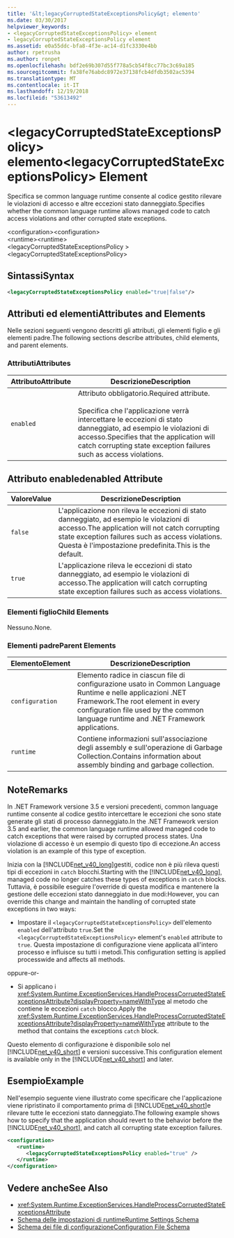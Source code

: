 ```yaml
---
title: '&lt;legacyCorruptedStateExceptionsPolicy&gt; elemento'
ms.date: 03/30/2017
helpviewer_keywords:
- <legacyCorruptedStateExceptionsPolicy> element
- legacyCorruptedStateExceptionsPolicy element
ms.assetid: e0a55ddc-bfa8-4f3e-ac14-d1fc3330e4bb
author: rpetrusha
ms.author: ronpet
ms.openlocfilehash: bdf2e69b307d55f778a5cb54f8cc77bc3c69a185
ms.sourcegitcommit: fa38fe76abdc8972e37138fcb4dfdb3502ac5394
ms.translationtype: MT
ms.contentlocale: it-IT
ms.lasthandoff: 12/19/2018
ms.locfileid: "53613492"
---
```

# <a name="ltlegacycorruptedstateexceptionspolicygt-element"></a><span data-ttu-id="a6ac8-102">&lt;legacyCorruptedStateExceptionsPolicy&gt; elemento</span><span class="sxs-lookup"><span data-stu-id="a6ac8-102">&lt;legacyCorruptedStateExceptionsPolicy&gt; Element</span></span>
<span data-ttu-id="a6ac8-103">Specifica se common language runtime consente al codice gestito rilevare le violazioni di accesso e altre eccezioni stato danneggiato.</span><span class="sxs-lookup"><span data-stu-id="a6ac8-103">Specifies whether the common language runtime allows managed code to catch access violations and other corrupted state exceptions.</span></span>  
  
 <span data-ttu-id="a6ac8-104">\<configuration></span><span class="sxs-lookup"><span data-stu-id="a6ac8-104">\<configuration></span></span>  
<span data-ttu-id="a6ac8-105">\<runtime></span><span class="sxs-lookup"><span data-stu-id="a6ac8-105">\<runtime></span></span>  
<span data-ttu-id="a6ac8-106">\<legacyCorruptedStateExceptionsPolicy ></span><span class="sxs-lookup"><span data-stu-id="a6ac8-106">\<legacyCorruptedStateExceptionsPolicy></span></span>  
  
## <a name="syntax"></a><span data-ttu-id="a6ac8-107">Sintassi</span><span class="sxs-lookup"><span data-stu-id="a6ac8-107">Syntax</span></span>  
  
```xml  
<legacyCorruptedStateExceptionsPolicy enabled="true|false"/>  
```  
  
## <a name="attributes-and-elements"></a><span data-ttu-id="a6ac8-108">Attributi ed elementi</span><span class="sxs-lookup"><span data-stu-id="a6ac8-108">Attributes and Elements</span></span>  
 <span data-ttu-id="a6ac8-109">Nelle sezioni seguenti vengono descritti gli attributi, gli elementi figlio e gli elementi padre.</span><span class="sxs-lookup"><span data-stu-id="a6ac8-109">The following sections describe attributes, child elements, and parent elements.</span></span>  
  
### <a name="attributes"></a><span data-ttu-id="a6ac8-110">Attributi</span><span class="sxs-lookup"><span data-stu-id="a6ac8-110">Attributes</span></span>  
  
|<span data-ttu-id="a6ac8-111">Attributo</span><span class="sxs-lookup"><span data-stu-id="a6ac8-111">Attribute</span></span>|<span data-ttu-id="a6ac8-112">Descrizione</span><span class="sxs-lookup"><span data-stu-id="a6ac8-112">Description</span></span>|  
|---------------|-----------------|  
|`enabled`|<span data-ttu-id="a6ac8-113">Attributo obbligatorio.</span><span class="sxs-lookup"><span data-stu-id="a6ac8-113">Required attribute.</span></span><br /><br /> <span data-ttu-id="a6ac8-114">Specifica che l'applicazione verrà intercettare le eccezioni di stato danneggiato, ad esempio le violazioni di accesso.</span><span class="sxs-lookup"><span data-stu-id="a6ac8-114">Specifies that the application will catch corrupting state exception failures such as access violations.</span></span>|  
  
## <a name="enabled-attribute"></a><span data-ttu-id="a6ac8-115">Attributo enabled</span><span class="sxs-lookup"><span data-stu-id="a6ac8-115">enabled Attribute</span></span>  
  
|<span data-ttu-id="a6ac8-116">Valore</span><span class="sxs-lookup"><span data-stu-id="a6ac8-116">Value</span></span>|<span data-ttu-id="a6ac8-117">Descrizione</span><span class="sxs-lookup"><span data-stu-id="a6ac8-117">Description</span></span>|  
|-----------|-----------------|  
|`false`|<span data-ttu-id="a6ac8-118">L'applicazione non rileva le eccezioni di stato danneggiato, ad esempio le violazioni di accesso.</span><span class="sxs-lookup"><span data-stu-id="a6ac8-118">The application will not catch corrupting state exception failures such as access violations.</span></span> <span data-ttu-id="a6ac8-119">Questa è l'impostazione predefinita.</span><span class="sxs-lookup"><span data-stu-id="a6ac8-119">This is the default.</span></span>|  
|`true`|<span data-ttu-id="a6ac8-120">L'applicazione rileva le eccezioni di stato danneggiato, ad esempio le violazioni di accesso.</span><span class="sxs-lookup"><span data-stu-id="a6ac8-120">The application will catch corrupting state exception failures such as access violations.</span></span>|  
  
### <a name="child-elements"></a><span data-ttu-id="a6ac8-121">Elementi figlio</span><span class="sxs-lookup"><span data-stu-id="a6ac8-121">Child Elements</span></span>  
 <span data-ttu-id="a6ac8-122">Nessuno.</span><span class="sxs-lookup"><span data-stu-id="a6ac8-122">None.</span></span>  
  
### <a name="parent-elements"></a><span data-ttu-id="a6ac8-123">Elementi padre</span><span class="sxs-lookup"><span data-stu-id="a6ac8-123">Parent Elements</span></span>  
  
|<span data-ttu-id="a6ac8-124">Elemento</span><span class="sxs-lookup"><span data-stu-id="a6ac8-124">Element</span></span>|<span data-ttu-id="a6ac8-125">Descrizione</span><span class="sxs-lookup"><span data-stu-id="a6ac8-125">Description</span></span>|  
|-------------|-----------------|  
|`configuration`|<span data-ttu-id="a6ac8-126">Elemento radice in ciascun file di configurazione usato in Common Language Runtime e nelle applicazioni .NET Framework.</span><span class="sxs-lookup"><span data-stu-id="a6ac8-126">The root element in every configuration file used by the common language runtime and .NET Framework applications.</span></span>|  
|`runtime`|<span data-ttu-id="a6ac8-127">Contiene informazioni sull'associazione degli assembly e sull'operazione di Garbage Collection.</span><span class="sxs-lookup"><span data-stu-id="a6ac8-127">Contains information about assembly binding and garbage collection.</span></span>|  
  
## <a name="remarks"></a><span data-ttu-id="a6ac8-128">Note</span><span class="sxs-lookup"><span data-stu-id="a6ac8-128">Remarks</span></span>  
 <span data-ttu-id="a6ac8-129">In .NET Framework versione 3.5 e versioni precedenti, common language runtime consente al codice gestito intercettare le eccezioni che sono state generate gli stati di processo danneggiato.</span><span class="sxs-lookup"><span data-stu-id="a6ac8-129">In the .NET Framework version 3.5 and earlier, the common language runtime allowed managed code to catch exceptions that were raised by corrupted process states.</span></span> <span data-ttu-id="a6ac8-130">Una violazione di accesso è un esempio di questo tipo di eccezione.</span><span class="sxs-lookup"><span data-stu-id="a6ac8-130">An access violation is an example of this type of exception.</span></span>  
  
 <span data-ttu-id="a6ac8-131">Inizia con la [!INCLUDE[net_v40_long](../../../../../includes/net-v40-long-md.md)]gestiti, codice non è più rileva questi tipi di eccezioni in `catch` blocchi.</span><span class="sxs-lookup"><span data-stu-id="a6ac8-131">Starting with the [!INCLUDE[net_v40_long](../../../../../includes/net-v40-long-md.md)], managed code no longer catches these types of exceptions in `catch` blocks.</span></span> <span data-ttu-id="a6ac8-132">Tuttavia, è possibile eseguire l'override di questa modifica e mantenere la gestione delle eccezioni stato danneggiato in due modi:</span><span class="sxs-lookup"><span data-stu-id="a6ac8-132">However, you can override this change and maintain the handling of corrupted state exceptions in two ways:</span></span>  
  
-   <span data-ttu-id="a6ac8-133">Impostare il `<legacyCorruptedStateExceptionsPolicy>` dell'elemento `enabled` dell'attributo `true`.</span><span class="sxs-lookup"><span data-stu-id="a6ac8-133">Set the `<legacyCorruptedStateExceptionsPolicy>` element's `enabled` attribute to `true`.</span></span> <span data-ttu-id="a6ac8-134">Questa impostazione di configurazione viene applicata all'intero processo e influisce su tutti i metodi.</span><span class="sxs-lookup"><span data-stu-id="a6ac8-134">This configuration setting is applied processwide and affects all methods.</span></span>  
  
 <span data-ttu-id="a6ac8-135">oppure</span><span class="sxs-lookup"><span data-stu-id="a6ac8-135">-or-</span></span>  
  
-   <span data-ttu-id="a6ac8-136">Si applicano i <xref:System.Runtime.ExceptionServices.HandleProcessCorruptedStateExceptionsAttribute?displayProperty=nameWithType> al metodo che contiene le eccezioni `catch` blocco.</span><span class="sxs-lookup"><span data-stu-id="a6ac8-136">Apply the <xref:System.Runtime.ExceptionServices.HandleProcessCorruptedStateExceptionsAttribute?displayProperty=nameWithType> attribute to the method that contains the exceptions `catch` block.</span></span>  
  
 <span data-ttu-id="a6ac8-137">Questo elemento di configurazione è disponibile solo nel [!INCLUDE[net_v40_short](../../../../../includes/net-v40-short-md.md)] e versioni successive.</span><span class="sxs-lookup"><span data-stu-id="a6ac8-137">This configuration element is available only in the [!INCLUDE[net_v40_short](../../../../../includes/net-v40-short-md.md)] and later.</span></span>  
  
## <a name="example"></a><span data-ttu-id="a6ac8-138">Esempio</span><span class="sxs-lookup"><span data-stu-id="a6ac8-138">Example</span></span>  
 <span data-ttu-id="a6ac8-139">Nell'esempio seguente viene illustrato come specificare che l'applicazione viene ripristinato il comportamento prima di [!INCLUDE[net_v40_short](../../../../../includes/net-v40-short-md.md)]e rilevare tutte le eccezioni stato danneggiato.</span><span class="sxs-lookup"><span data-stu-id="a6ac8-139">The following example shows how to specify that the application should revert to the behavior before the [!INCLUDE[net_v40_short](../../../../../includes/net-v40-short-md.md)], and catch all corrupting state exception failures.</span></span>  
  
```xml  
<configuration>  
   <runtime>  
      <legacyCorruptedStateExceptionsPolicy enabled="true" />  
   </runtime>  
</configuration>  
```  
  
## <a name="see-also"></a><span data-ttu-id="a6ac8-140">Vedere anche</span><span class="sxs-lookup"><span data-stu-id="a6ac8-140">See Also</span></span>  
- <xref:System.Runtime.ExceptionServices.HandleProcessCorruptedStateExceptionsAttribute>  
- [<span data-ttu-id="a6ac8-141">Schema delle impostazioni di runtime</span><span class="sxs-lookup"><span data-stu-id="a6ac8-141">Runtime Settings Schema</span></span>](../../../../../docs/framework/configure-apps/file-schema/runtime/index.md)  
- [<span data-ttu-id="a6ac8-142">Schema dei file di configurazione</span><span class="sxs-lookup"><span data-stu-id="a6ac8-142">Configuration File Schema</span></span>](../../../../../docs/framework/configure-apps/file-schema/index.md)
